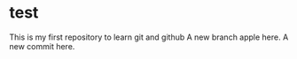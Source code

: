 # test
This is my first repository to learn git and github
A new branch apple here.
A new commit here.

